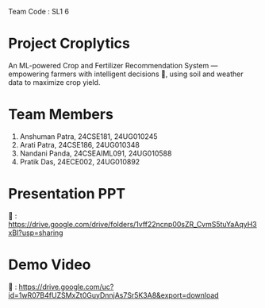 Team Code : SL1 6

# Project Croplytics
An ML-powered Crop and Fertilizer Recommendation System — empowering farmers with intelligent decisions 🌾, using soil and weather data to maximize crop yield.

# Team Members
1. Anshuman Patra, 24CSE181, 24UG010245
2. Arati Patra, 24CSE186, 24UG010348
3. Nandani Panda, 24CSEAIML091, 24UG010588
4. Pratik Das, 24ECE002, 24UG010892

# Presentation PPT 
🔗 : https://drive.google.com/drive/folders/1vff22ncnp00sZR_CvmS5tuYaAqyH3xBI?usp=sharing

# Demo Video 
🔗 : https://drive.google.com/uc?id=1wR07B4fUZSMxZt0GuyDnnjAs7Sr5K3A8&export=download
